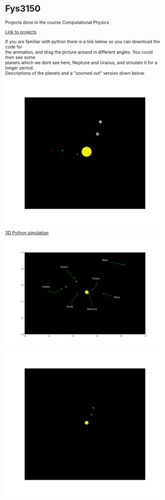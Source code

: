 # Fys3150
Projects done in the course Computational Physics

[Link to projects](https://github.com/endrias34/FYS4150/)

  
If you are familiar with python there is a link below so you can download the code for  
the animation, and drag the picture around in different angles. You could then see some  
planets which we dont see here, Neptune and Uranus, and simulate it for a longer period.  
Descriptions of the planets and a "zoomed out" version down below.  

<p align="center">
  <img src="Solar_zoom.gif">
</p>

[3D Python simulation](https://github.com/endrias34/FYS4150/blob/master/src/Project-3/3D_Animation.zip)

<p align="center">
  <img src="description.png">
</p>

<p align="center">
  <img src="Solar_system.gif">
</p>


